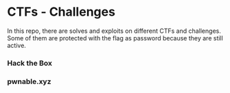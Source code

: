 # CTFs - Challenges
In this repo, there are solves and exploits on different CTFs and challenges.
Some of them are protected with the flag as password because they are still active.

### Hack the Box

### pwnable.xyz
